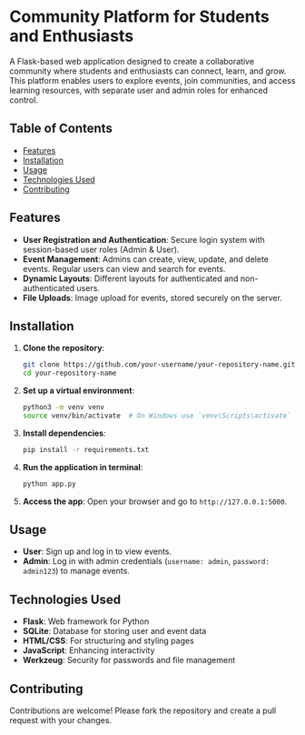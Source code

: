 # Community Platform for Students and Enthusiasts

A Flask-based web application designed to create a collaborative community where students and enthusiasts can connect, learn, and grow. This platform enables users to explore events, join communities, and access learning resources, with separate user and admin roles for enhanced control.

## Table of Contents
- [Features](#features)
- [Installation](#installation)
- [Usage](#usage)
- [Technologies Used](#technologies-used)
- [Contributing](#contributing)

## Features
- **User Registration and Authentication**: Secure login system with session-based user roles (Admin & User).
- **Event Management**: Admins can create, view, update, and delete events. Regular users can view and search for events.
- **Dynamic Layouts**: Different layouts for authenticated and non-authenticated users.
- **File Uploads**: Image upload for events, stored securely on the server.

## Installation
1. **Clone the repository**:
    ```bash
    git clone https://github.com/your-username/your-repository-name.git
    cd your-repository-name
    ```

2. **Set up a virtual environment**:
    ```bash
    python3 -m venv venv
    source venv/bin/activate  # On Windows use `venv\Scripts\activate`
    ```

3. **Install dependencies**:
    ```bash
    pip install -r requirements.txt
    ```

5. **Run the application in terminal**:
    ```bash
    python app.py
    ```

6. **Access the app**:
    Open your browser and go to `http://127.0.0.1:5000`.

## Usage
- **User**: Sign up and log in to view events.
- **Admin**: Log in with admin credentials (`username: admin`, `password: admin123`) to manage events.


## Technologies Used
- **Flask**: Web framework for Python
- **SQLite**: Database for storing user and event data
- **HTML/CSS**: For structuring and styling pages
- **JavaScript**: Enhancing interactivity
- **Werkzeug**: Security for passwords and file management

## Contributing
Contributions are welcome! Please fork the repository and create a pull request with your changes.


